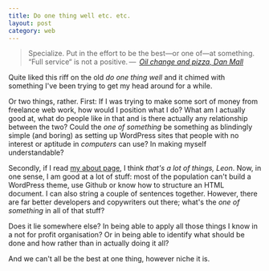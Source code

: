 ```yaml
---
title: Do one thing well etc. etc.
layout: post
category: web
---
```


> Specialize. Put in the effort to be the best—or one of—at something. &#8220;Full service&#8220; is not a positive.&thinsp;&#8212;&thinsp; <cite>[Oil change and pizza, Dan Mall](http://danielmall.com/articles/oil-change-pizza/)</cite>

Quite liked this riff on the old _do one thing well_ and it chimed with something I've been trying to get my head around for a while.

Or two things, rather. First: If I was trying to make some sort of money from freelance web work, how would I position what I do? What am I actually good at, what do people like in that and is there actually any relationship between the two? Could the _one of something_ be something as blindingly simple (and boring) as setting up WordPress sites that people with no interest or aptitude in _computers_ can use? In making myself understandable?

Secondly, if I read [my about page](/about), I think <i>that's a lot of things, Leon</i>. Now, in one sense, I am good at a lot of stuff: most of the population can't build a WordPress theme, use Github or know how to structure an HTML document. I can also string a couple of sentences together. However, there are far better developers and copywriters out there; what's the _one of something_ in all of that stuff?

Does it lie somewhere else? In being able to apply all those things I know in a not for profit organisation? Or in being able to identify what should be done and how rather than in actually doing it all?

And we can't all be the best at one thing, however niche it is.
